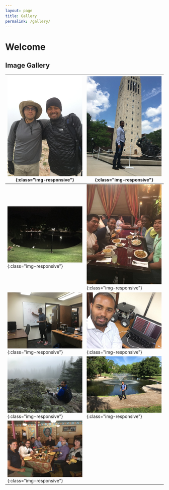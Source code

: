 ```yaml
---
layout: page
title: Gallery
permalink: /gallery/
---
```


# Welcome 

## Image Gallery

| ![image](/assets/image1.jpg){:class="img-responsive"} | ![image](/assets/image2.jpg){:class="img-responsive"} |
| ----------------------------------------------------- | ----------------------------------------------------- |
| ![image](/assets/image4.jpg){:class="img-responsive"} | ![image](/assets/image5.jpg){:class="img-responsive"} |
| ![image](/assets/image6.jpg){:class="img-responsive"} | ![image](/assets/image7.jpg){:class="img-responsive"} | 
| ![image](/assets/image8.jpg){:class="img-responsive"} | ![image](/assets/image9.jpg){:class="img-responsive"} |
| ![image](/assets/image3.jpg){:class="img-responsive"} |




